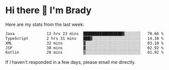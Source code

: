 # Hi there 👋 I'm Brady

Here are my stats from the last week:
<!--START_SECTION:waka-->

```txt
Java              12 hrs 23 mins  █████████████████▓░░░░░░░   70.66 %
TypeScript        2 hrs 31 mins   ███▓░░░░░░░░░░░░░░░░░░░░░   14.38 %
XML               32 mins         ▓░░░░░░░░░░░░░░░░░░░░░░░░   03.10 %
JSP               30 mins         ▓░░░░░░░░░░░░░░░░░░░░░░░░   02.92 %
Kotlin            20 mins         ▒░░░░░░░░░░░░░░░░░░░░░░░░   01.92 %
```

<!--END_SECTION:waka-->

If I haven't responded in a few days, please email me directly. 
